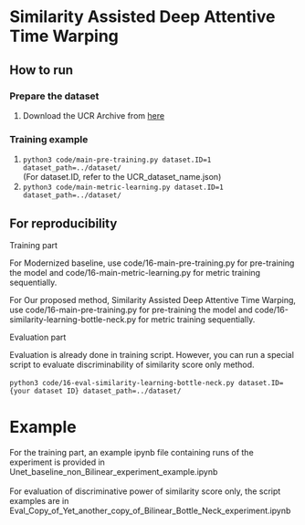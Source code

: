 # Similarity Assisted Deep Attentive Time Warping

## How to run

### Prepare the dataset
1. Download the UCR Archive from [here](https://www.cs.ucr.edu/~eamonn/time_series_data_2018/)

### Training example
1. `python3 code/main-pre-training.py dataset.ID=1 dataset_path=../dataset/`
</br>(For dataset.ID, refer to the UCR_dataset_name.json)
2. `python3 code/main-metric-learning.py dataset.ID=1 dataset_path=../dataset/`

## For reproducibility
Training part

For Modernized baseline, use code/16-main-pre-training.py for pre-training the model and code/16-main-metric-learning.py for metric training sequentially.

For Our proposed method, Similarity Assisted Deep Attentive Time Warping, use code/16-main-pre-training.py for pre-training the model and code/16-similarity-learning-bottle-neck.py for metric training sequentially.

Evaluation part

Evaluation is already done in training script. However, you can run a special script to evaluate discriminability of similarity score only method. <br><br>
`python3 code/16-eval-similarity-learning-bottle-neck.py dataset.ID={your dataset ID} dataset_path=../dataset/`

# Example
For the training part, an example ipynb file containing runs of the experiment is provided in Unet_baseline_non_Bilinear_experiment_example.ipynb
<br><br>
For evaluation of discriminative power of similarity score only, the script examples are in Eval_Copy_of_Yet_another_copy_of_Bilinear_Bottle_Neck_experiment.ipynb